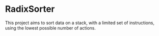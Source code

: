 # RadixSorter
This project aims to sort data on a stack, with a limited set of instructions, using the lowest possible number of actions.

